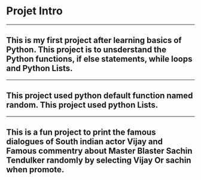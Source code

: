 # Projet Intro
---
This is my first project after learning basics of Python.
This project is to unsderstand the Python functions, if else statements, while loops and Python Lists.
---
---
This project used python default function named random.
This project  used python Lists. 
---
---
This is a fun project to print the famous dialogues of South indian actor Vijay and Famous commentry about Master Blaster Sachin Tendulker randomly by selecting Vijay Or sachin when promote.
---


